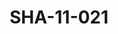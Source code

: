 ---
pid: SHA-11-021
title: SHA-11-021
language: en
collection: Sharhabil Ahmed
original_label: 
rights: Sharhabil Ahmed
location_of_original: Sharhabil Ahmed
photographer_or_studio: 
scanned_from: photograph 11.4 by 18.1
_date: '1966'
location: Ethiopia, Addis Ababa
description: Group of soldiers
additional_notes: 
permission_display: 'yes'
on_server: 'no'
on_website: 'no'
permalink: /archive/en/sha-11-021.html
layout: photo-page
---